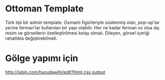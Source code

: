 # Ottoman Template
Türk tipi bir admin template. Osmanlı figürleriyle süslenmiş olan, pop-up'lar yerine ferman'lar kullanılan bir yapı olabilir. Her ne kadar ferman vs olsa da; resim ve görsellerin özelleştirilmesi kolay olmalı. Dileyen, görsel içeriği rahatlıkla değiştirebilmeli.

Gölge yapımı için
=================
http://jsbin.com/hurudawihi/edit?html,css,output

